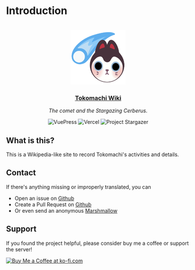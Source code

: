 # Introduction

<div align="center">
  <br />
  <img src="/static/img/cover.png" alt="tokomachi-wiki" width="150rem" height="150rem" />
  <h3><a href="/">Tokomachi Wiki</a></h3>
  <p><em>The comet and the Stargazing Cerberus.</em></p>

  <img style="display: inline-block;" src="https://img.shields.io/badge/VuePress-%2335495e.svg?style=for-the-badge&logo=vuedotjs&logoColor=%234FC08D" alt="VuePress" />
  <img style="display: inline-block;" src="https://img.shields.io/badge/vercel-%23000000.svg?style=for-the-badge&logo=vercel&logoColor=white" alt="Vercel" />
  <img style="display: inline-block;" src="https://img.suisei.cc/badge/Project_Stargazer.svg" alt="Project Stargazer" />
</div>

## What is this?

This is a Wikipedia-like site to record Tokomachi's activities and details.

## Contact

If there's anything missing or improperly translated, you can

- Open an issue on [Github](https://github.com/aozaki-kuro/suisei-toko-history/issues/new)
- Create a Pull Request on [Github](https://github.com/aozaki-kuro/suisei-toko-history)
- Or even send an anonymous [Marshmallow](https://marshmallow-qa.com/aozaki__)

## Support

If you found the project helpful, please consider buy me a coffee or support the server!

<a href='https://ko-fi.com/F1F46CGFC' target='_blank'><img height='36' style='border:0px;height:36px;' src='https://cdn.ko-fi.com/cdn/kofi2.png?v=3' border='0' alt='Buy Me a Coffee at ko-fi.com' /></a>
